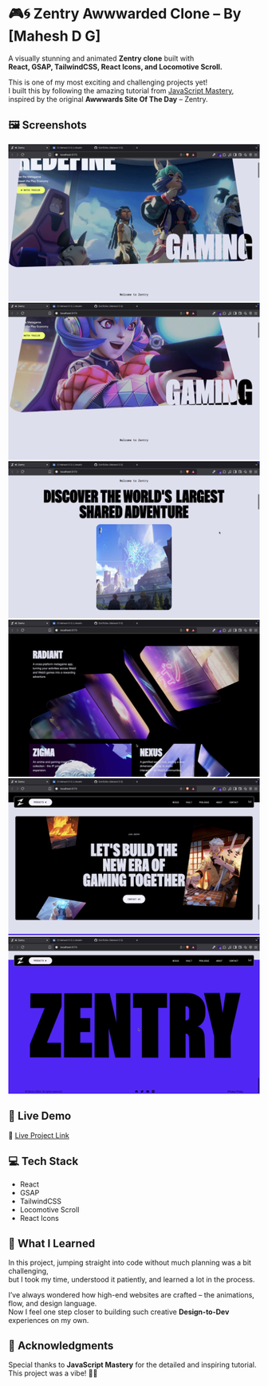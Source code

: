 # 🎮🌀 Zentry Awwwarded Clone – By [Mahesh D G]

A visually stunning and animated **Zentry clone** built with  
**React, GSAP, TailwindCSS, React Icons, and Locomotive Scroll.**

This is one of my most exciting and challenging projects yet!  
I built this by following the amazing tutorial from [JavaScript Mastery]( https://youtu.be/zA9r5zTllx4?si=CAaKTfpzzoPpnffy ), inspired by the original **Awwwards Site Of The Day** – Zentry.

## 🖼️ Screenshots

![Home page](/public/screenshots/home-sc1.png)
![Home page](/public/screenshots/home-sc2.png)
![About Page](/public/screenshots/about-1.png)
![Mobile View](/public/screenshots/features.png)
![About Page](/public/screenshots/about2.png)
![Footer](/public/screenshots/footer-sc.png) 

## 🚀 Live Demo  
🔗 [Live Project Link]( https://zentry-awwwards-seven.vercel.app/ )

## 💻 Tech Stack
- React
- GSAP
- TailwindCSS
- Locomotive Scroll
- React Icons

## 🧠 What I Learned
In this project, jumping straight into code without much planning was a bit challenging,  
but I took my time, understood it patiently, and learned a lot in the process.

I’ve always wondered how high-end websites are crafted – the animations, flow, and design language.  
Now I feel one step closer to building such creative **Design-to-Dev** experiences on my own.

## 🙏 Acknowledgments
Special thanks to **JavaScript Mastery** for the detailed and inspiring tutorial.  
This project was a vibe! 🎨✨
